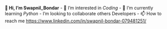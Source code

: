 **👋 Hi, I’m Swapnil_Bondar**
      - 👀 I’m interested in _Coding_
      - 🌱 I’m currently learning _Python_
      -  I’m looking to collaborate others Developers
      - 📫 How to reach me https://www.linkedin.com/in/swapnil-bondar-079481251/

<!---
bondarswapnil/bondarswapnil is a ✨ special ✨ repository because its `README.md` (this file) appears on your GitHub profile.
You can click the Preview link to take a look at your changes.
--->
